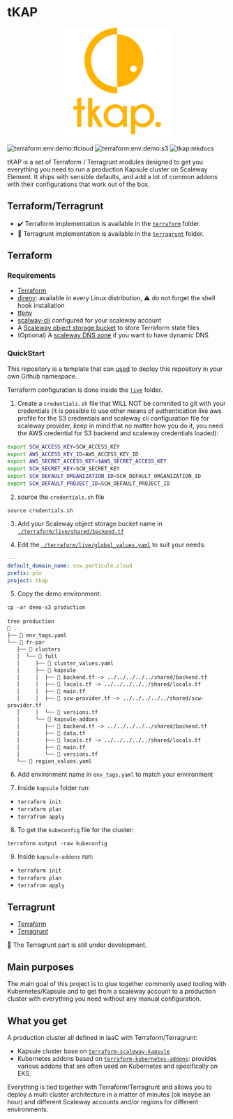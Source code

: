 # tKAP

<p align="center">
  <img src="images/logo.png">
</p>

![terraform:env:demo:tfcloud](https://github.com/particuleio/tkap/workflows/terraform:env:demo:tfcloud/badge.svg)
![terraform:env:demo:s3](https://github.com/particuleio/tkap/workflows/terraform:env:demo:s3/badge.svg)
![tkap:mkdocs](https://github.com/particuleio/tkap/workflows/tkap:mkdocs/badge.svg)

tKAP is a set of Terraform / Terragrunt modules designed to get you everything
you need to run a production Kapsule cluster on Scaleway Element. It ships with
sensible defaults, and add a lot of common addons with their configurations that
work out of the box.

## Terraform/Terragrunt

* :heavy_check_mark: Terraform implementation is available in the [`terraform`](./terraform) folder.
* :construction: Terragrunt implementation is available in the [`terragrunt`](./terragrunt) folder.

## Terraform

### Requirements

* [Terraform](https://www.terraform.io/downloads.html)
* [direnv](https://direnv.net/#basic-installation): available in every Linux distribution, :warning: do not forget the shell hook installation
* [tfenv](https://github.com/cloudposse/tfenv)
* [scalway-cli](https://github.com/scaleway/scaleway-cli) configured for your
    scaleway account
* A [Scaleway object storage bucket](https://console.scaleway.com/object-storage/buckets) to store Terraform state files
* (Optional) A [scaleway DNS zone](https://console.scaleway.com/domains/external) if you want to have dynamic DNS

### QuickStart

This repository is a template that can
[used](https://github.com/particuleio/tkap/generate) to deploy this repository
in your own Github namespace.

Terraform configuration is done inside the [`live`](./terraform/live) folder.

1. Create a `credentials.sh` file that WILL NOT be commited to git with your
   credentials (it is possible to use other means of authentication like aws
   profile for the S3 credentials and scaleway cli configuration file for
   scaleway provider, keep in mind that no matter how you do it, you need the
   AWS credential for S3 backend and scaleway credentials loaded):

  ```bash
  export SCW_ACCESS_KEY=SCW_ACCESS_KEY
  export AWS_ACCESS_KEY_ID=AWS_ACCESS_KEY_ID
  export AWS_SECRET_ACCESS_KEY=$AWS_SECRET_ACCESS_KEY
  export SCW_SECRET_KEY=SCW_SECRET_KEY
  export SCW_DEFAULT_ORGANIZATION_ID=SCW_DEFAULT_ORGANIZATION_ID
  export SCW_DEFAULT_PROJECT_ID=SCW_DEFAULT_PROJECT_ID
  ```

2. source the `credentials.sh` file

  ```console
  source credentials.sh
  ```

3. Add your Scaleway object storage bucket name in [`./terraform/live/shared/backend.tf`](./terraform/live/shared/backend.tf)

4. Edit the [`./terraform/live/global_values.yaml`](./terraform/live/global_values.yaml) to suit your needs:

  ```yaml
  ---
  default_domain_name: scw.particule.cloud
  prefix: pio
  project: tkap
  ```

5. Copy the demo environment:

```console
cp -ar demo-s3 production

tree production
 .
├──  env_tags.yaml
└──  fr-par
   ├──  clusters
   │  └──  full
   │     ├──  cluster_values.yaml
   │     ├──  kapsule
   │     │  ├──  backend.tf -> ../../../../../shared/backend.tf
   │     │  ├──  locals.tf -> ../../../../../shared/locals.tf
   │     │  ├──  main.tf
   │     │  ├──  scw-provider.tf -> ../../../../../shared/scw-provider.tf
   │     │  └──  versions.tf
   │     └──  kapsule-addons
   │        ├──  backend.tf -> ../../../../../shared/backend.tf
   │        ├──  data.tf
   │        ├──  locals.tf -> ../../../../../shared/locals.tf
   │        ├──  main.tf
   │        └──  versions.tf
   └──  region_values.yaml
```

6. Add environment name in `env_tags.yaml` to match your environment

7. Inside `kapsule` folder run:
  * `terraform init`
  * `terraform plan`
  * `terrafrom apply`

8. To get the `kubeconfig` file for the cluster:

  ```console
  terraform output -raw kubeconfig
  ```

9. Inside `kapsule-addons` run:
  * `terraform init`
  * `terraform plan`
  * `terrafrom apply`






## Terragrunt

* [Terraform](https://www.terraform.io/downloads.html)
* [Terragrunt](https://github.com/gruntwork-io/terragrunt/releases)

:construction: The Terragrunt part is still under development.

## Main purposes

The main goal of this project is to glue together commonly used tooling with Kubernetes/Kapsule and to get from a scaleway account to a production cluster with everything you need without any manual configuration.

## What you get

A production cluster all defined in IaaC with Terraform/Terragrunt:

* Kapsule cluster base on [`terraform-scaleway-kapsule`](https://github.com/particuleio/terraform-scaleway-kapsule)
* Kubernetes addons based on [`terraform-kubernetes-addons`](https://github.com/particuleio/terraform-kubernetes-addons): provides various addons that are often used on Kubernetes and specifically on EKS.

Everything is tied together with Terraform/Terragrunt and allows you to deploy a multi cluster architecture in a matter of minutes (ok maybe an hour) and different Scaleway accounts and/or regions for different environments.
